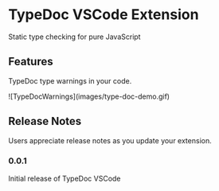 # TypeDoc VSCode Extension
Static type checking for pure JavaScript

## Features

TypeDoc type warnings in your code.

\!\[TypeDocWarnings\]\(images/type-doc-demo.gif\)

## Release Notes

Users appreciate release notes as you update your extension.

### 0.0.1

Initial release of TypeDoc VSCode
